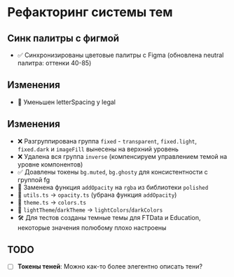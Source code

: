 # Рефакторинг системы тем

## Синк палитры с фигмой

- ✅ Синхронизированы цветовые палитры с Figma (обновлена neutral палитра: оттенки 40-85)

## Изменения

- 🔄 Уменьшен letterSpacing у legal

## Изменения

- ❌ Разгруппирована группа `fixed` - `transparent`, `fixed.light`, `fixed.dark` и `imageFill` вынесены на верхний уровень
- ❌ Удалена вся группа `inverse` (компенсируем управлением темой на уровне компонентов)
- ✅ Доавлены токены `bg.muted`, `bg.ghosty` для консистентности с группой fg
- 🔄 Заменена функция `addOpacity` на `rgba` из библиотеки `polished`
- 🔄 `utils.ts` → `opacity.ts` (убрана функция `addOpacity`)
- 🔄 `theme.ts` → `colors.ts`
- 🔄 `lightTheme`/`darkTheme` → `lightColors`/`darkColors`
- 🛠 Для тестов созданы темные темы для FTData и Education, некоторые значения полюбому плохо настроены

## TODO

- [ ] **Токены теней**: Можно как-то более элегентно описать тени?
